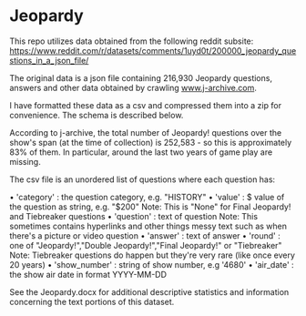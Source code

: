 # Jeopardy

This repo utilizes data obtained from the following reddit subsite:
https://www.reddit.com/r/datasets/comments/1uyd0t/200000_jeopardy_questions_in_a_json_file/


The original data is a json file containing 216,930 Jeopardy questions, answers and other data obtained by crawling www.j-archive.com. 

I have formatted these data as a csv and compressed them into a zip for convenience. The schema is described below. 

According to j-archive, the total number of Jeopardy! questions over the show's span (at the time of collection) is 252,583 - so this is approximately 83% of them. In particular, around the last two years of game play are missing.


The csv file is an unordered list of questions where each question has:

•	'category' : the question category, e.g. "HISTORY"
•	'value' : $ value of the question as string, e.g. "$200"
Note: This is "None" for Final Jeopardy! and Tiebreaker questions
•	'question' : text of question
Note: This sometimes contains hyperlinks and other things messy text such as when there's a picture or video question
•	'answer' : text of answer
•	'round' : one of "Jeopardy!","Double Jeopardy!","Final Jeopardy!" or "Tiebreaker"
Note: Tiebreaker questions do happen but they're very rare (like once every 20 years)
•	'show_number' : string of show number, e.g '4680'
•	'air_date' : the show air date in format YYYY-MM-DD


See the Jeopardy.docx for additional descriptive statistics and information concerning the text portions of this dataset.